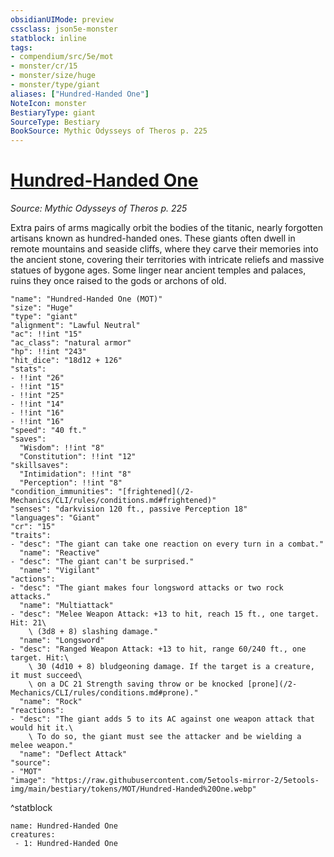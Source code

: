 ```yaml
---
obsidianUIMode: preview
cssclass: json5e-monster
statblock: inline
tags:
- compendium/src/5e/mot
- monster/cr/15
- monster/size/huge
- monster/type/giant
aliases: ["Hundred-Handed One"]
NoteIcon: monster
BestiaryType: giant
SourceType: Bestiary
BookSource: Mythic Odysseys of Theros p. 225
---
```

# [Hundred-Handed One](2-Mechanics/CLI/bestiary/giant/hundred-handed-one-mot.md)
*Source: Mythic Odysseys of Theros p. 225*  

Extra pairs of arms magically orbit the bodies of the titanic, nearly forgotten artisans known as hundred-handed ones. These giants often dwell in remote mountains and seaside cliffs, where they carve their memories into the ancient stone, covering their territories with intricate reliefs and massive statues of bygone ages. Some linger near ancient temples and palaces, ruins they once raised to the gods or archons of old.

```statblock
"name": "Hundred-Handed One (MOT)"
"size": "Huge"
"type": "giant"
"alignment": "Lawful Neutral"
"ac": !!int "15"
"ac_class": "natural armor"
"hp": !!int "243"
"hit_dice": "18d12 + 126"
"stats":
- !!int "26"
- !!int "15"
- !!int "25"
- !!int "14"
- !!int "16"
- !!int "16"
"speed": "40 ft."
"saves":
  "Wisdom": !!int "8"
  "Constitution": !!int "12"
"skillsaves":
  "Intimidation": !!int "8"
  "Perception": !!int "8"
"condition_immunities": "[frightened](/2-Mechanics/CLI/rules/conditions.md#frightened)"
"senses": "darkvision 120 ft., passive Perception 18"
"languages": "Giant"
"cr": "15"
"traits":
- "desc": "The giant can take one reaction on every turn in a combat."
  "name": "Reactive"
- "desc": "The giant can't be surprised."
  "name": "Vigilant"
"actions":
- "desc": "The giant makes four longsword attacks or two rock attacks."
  "name": "Multiattack"
- "desc": "Melee Weapon Attack: +13 to hit, reach 15 ft., one target. Hit: 21\
    \ (3d8 + 8) slashing damage."
  "name": "Longsword"
- "desc": "Ranged Weapon Attack: +13 to hit, range 60/240 ft., one target. Hit:\
    \ 30 (4d10 + 8) bludgeoning damage. If the target is a creature, it must succeed\
    \ on a DC 21 Strength saving throw or be knocked [prone](/2-Mechanics/CLI/rules/conditions.md#prone)."
  "name": "Rock"
"reactions":
- "desc": "The giant adds 5 to its AC against one weapon attack that would hit it.\
    \ To do so, the giant must see the attacker and be wielding a melee weapon."
  "name": "Deflect Attack"
"source":
- "MOT"
"image": "https://raw.githubusercontent.com/5etools-mirror-2/5etools-img/main/bestiary/tokens/MOT/Hundred-Handed%20One.webp"
```
^statblock

```encounter-table
name: Hundred-Handed One
creatures:
 - 1: Hundred-Handed One
```